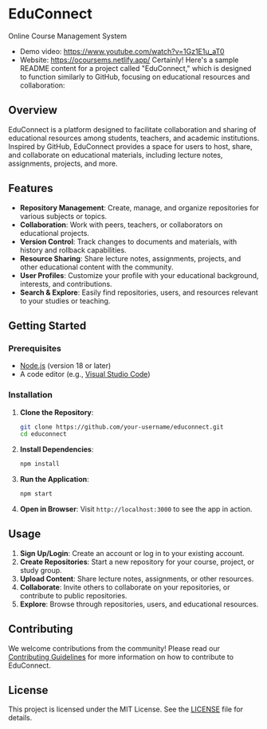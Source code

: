 # EduConnect
Online Course Management System
- Demo video: https://www.youtube.com/watch?v=1Gz1E1u_aT0
- Website: https://ocoursems.netlify.app/
Certainly! Here's a sample README content for a project called "EduConnect," which is designed to function similarly to GitHub, focusing on educational resources and collaboration:

## Overview
EduConnect is a platform designed to facilitate collaboration and sharing of educational resources among students, teachers, and academic institutions. Inspired by GitHub, EduConnect provides a space for users to host, share, and collaborate on educational materials, including lecture notes, assignments, projects, and more.

## Features
- **Repository Management**: Create, manage, and organize repositories for various subjects or topics.
- **Collaboration**: Work with peers, teachers, or collaborators on educational projects.
- **Version Control**: Track changes to documents and materials, with history and rollback capabilities.
- **Resource Sharing**: Share lecture notes, assignments, projects, and other educational content with the community.
- **User Profiles**: Customize your profile with your educational background, interests, and contributions.
- **Search & Explore**: Easily find repositories, users, and resources relevant to your studies or teaching.

## Getting Started

### Prerequisites
- [Node.js](https://nodejs.org/) (version 18 or later)
- A code editor (e.g., [Visual Studio Code](https://code.visualstudio.com/))

### Installation
1. **Clone the Repository**:
   ```bash
   git clone https://github.com/your-username/educonnect.git
   cd educonnect
   ```

2. **Install Dependencies**:
   ```bash
   npm install
   ```

3. **Run the Application**:
   ```bash
   npm start
   ```

4. **Open in Browser**:
   Visit `http://localhost:3000` to see the app in action.

## Usage
1. **Sign Up/Login**: Create an account or log in to your existing account.
2. **Create Repositories**: Start a new repository for your course, project, or study group.
3. **Upload Content**: Share lecture notes, assignments, or other resources.
4. **Collaborate**: Invite others to collaborate on your repositories, or contribute to public repositories.
5. **Explore**: Browse through repositories, users, and educational resources.

## Contributing
We welcome contributions from the community! Please read our [Contributing Guidelines](CONTRIBUTING.md) for more information on how to contribute to EduConnect.

## License
This project is licensed under the MIT License. See the [LICENSE](LICENSE) file for details.
